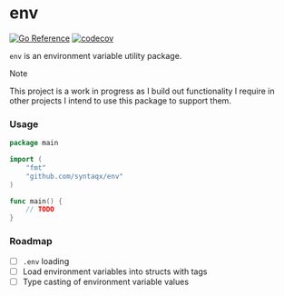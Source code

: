 # env

[![Go Reference](https://pkg.go.dev/badge/github.com/syntaqx/env.svg)](https://pkg.go.dev/github.com/syntaqx/env)
[![codecov](https://codecov.io/gh/syntaqx/env/graph/badge.svg?token=m4bBKy3UG3)](https://codecov.io/gh/syntaqx/env)

`env` is an environment variable utility package.

> [!NOTE]
> This project is a work in progress as I build out functionality I require in
> other projects I intend to use this package to support them.

### Usage

```go
package main

import (
    "fmt"
    "github.com/syntaqx/env"
)

func main() {
    // TODO
}
```

### Roadmap

- [ ] `.env` loading
- [ ] Load environment variables into structs with tags
- [ ] Type casting of environment variable values
